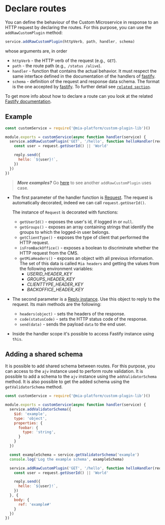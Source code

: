 # Declare routes

You can define the behaviour of the Custom Microservice in response to an HTTP request by declaring the routes. For this purpose, you can use the `addRawCustomPlugin` method:

```js
service.addRawCustomPlugin(httpVerb, path, handler, schema)
```

whose arguments are, in order

* `httpVerb` - the HTTP verb of the request (e.g.,` GET`).
* `path` - the route path (e.g.,` /status /alive`).
* `handler` - function that contains the actual behavior. It must respect the same interface defined in the
documentation of the handlers of [fastify](https://www.fastify.io/docs/latest/Routes/#async-await).
* `schema` - definition of the request and response data schema.
The format is the one accepted by [fastify](https://www.fastify.io/docs/latest/Validation-and-Serialization). To further detail see [`related section`](ApiDoc.md).

To get more info about how to declare a route can you look at the related [Fastify documentation](https://github.com/fastify/fastify/blob/master/docs/Routes.md).

## Example

```js
const customService = require('@mia-platform/custom-plugin-lib')()

module.exports = customService(async function handler(service) {
  service.addRawCustomPlugin('GET', '/hello', function helloHandler(request, reply) {
    const user = request.getUserId() || 'World'

    reply.send({
      hello: `${user}!`,
    })
  })
}) 
```

> **_More examples?_** Go [here](../examples/advanced/index.js#L86) to see another `addRawCustomPlugin` uses case.

* The first parameter of the handler function is [Request](https://www.fastify.io/docs/latest/Request/). The request is automatically decorated, indeed we can call `request.getUserId()`.

    The instance of `Request` is decorated with functions:

  * `getUserId()` - exposes the user's id, if logged in or `null`.
  * `getGroups()` - exposes an array containing strings that identify the groups to which the logged-in user belongs.
  * `getClientType()` - exposes the type of client that performed the HTTP request.
  * `isFromBackOffice()` - exposes a boolean to discriminate whether the HTTP request from the CMS.
  * `getMiaHeaders()` - exposes an object with all previous information.
     The set of this data is called `Mia headers` and getting the values from the following environment variables:
    * *USERID_HEADER_KEY*
    * *GROUPS_HEADER_KEY*
    * *CLIENTTYPE_HEADER_KEY*
    * *BACKOFFICE_HEADER_KEY*

* The second parameter is a [Reply instance](https://www.fastify.io/docs/latest/Reply/). Use this object to reply to the request. Its main methods are the following:
  * `headers(object)` - sets the headers of the response.
  * `code(statusCode)` - sets the HTTP status code of the response.
  * `send(data)` - sends the payload `data` to the end user.

* Inside the handler scope it's possible to access Fastify instance using `this`.

## Adding a shared schema

It is possible to add shared schema between routes. For this purpose, you can access to the `ajv` instance used to perform route validation. It is possible to add a schema to the `ajv` instance using the `addValidatorSchema` method. It is also possible to get the added schema using the `getValidatorSchema` method.

```js
const customService = require('@mia-platform/custom-plugin-lib')()

module.exports = customService(async function handler(service) {
  service.addValidatorSchema({
    $id: 'example',
    type: 'object',
    properties: {
      foobar: {
        type: 'string',
      }
    }
  })

  const exampleSchema = service.getValidatorSchema('example')
  console.log('Log the example schema', exampleSchema)

  service.addRawCustomPlugin('GET', '/hello', function helloHandler(request, reply) {
    const user = request.getUserId() || 'World'

    reply.send({
      hello: `${user}!`,
    })
  }, {
    body: {
      ref: 'example#'
    }
  })
}) 
```

